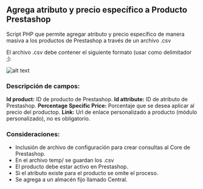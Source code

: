 ## Agrega atributo y precio específico a Producto Prestashop

Script PHP que permite agregar atributo y precio específico de manera masiva a los productos de Prestashop a través de un archivo .csv

El archivo .csv debe contener el siguiente formato (usar como delimitador ;):

![alt text](https://github.com/greidamendoza/php-prestashop-addattributes/blob/main//assets/img/csv.png?raw=true)

### Descripción de campos:
**Id product:** ID de producto de Prestashop.
**Id attribute:** ID de atributo de Prestashop.
**Percentage Specific Price:** Porcentaje que se desea aplicar al precio del productop.
**Link:** Url de enlace personalizado a producto (módulo personalizado), no es obligatorio.

### Consideraciones:

- Inclusión de archivo de configuración para crear consultas al Core de Prestashop.
- En el archivo temp/ se guardan los .csv
- El producto debe estar activo en Prestashop.
- Si el atributo existe para el producto se omite el proceso.
- Se agrega a un almacén fijo llamado Central.